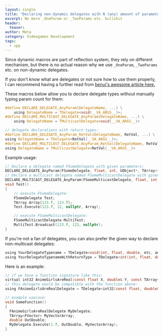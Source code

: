```yaml
---
layout: single
title: "Declaring non-dynamic delegates with N (any) amount of parameters."
excerpt: No more _OneParam or _TwoParams etc. bullshit
header:
  teaser: 
author: Meta
category: Videogames Development
tags:
  - cpp
---
```


Since dynamic macros are part of reflection system, they rely on different mechanism, but there is no actual reason why we use `_OneParam`, `_TwoParams` etc. on non-dynamic delegates.

If you don't know what are delegates or not sure how to use them properly, I can recommend having a further read from [benui's awesome article here.](https://benui.ca/unreal/delegates-intro/)

These macros below allow you to declare delegate types without manually typing param count for them:

```c
#define DECLARE_DELEGATE_AnyParam(DelegateName, ...) \
    using DelegateName = TDelegate<void(__VA_ARGS__)>;
#define DECLARE_MULTICAST_DELEGATE_AnyParam(DelegateName, ...) \
    using DelegateName = TMulticastDelegate<void(__VA_ARGS__)>

// delegate declarations with return types:
#define DECLARE_DELEGATE_AnyParam_RetVal(DelegateName, RetVal, ...) \
using DelegateName = TDelegate<RetVal(__VA_ARGS__)>;
#define DECLARE_MULTICAST_DELEGATE_AnyParam_RetVal(DelegateName, RetVal, ...) \
using DelegateName = TMulticastDelegate<RetVal(__VA_ARGS__)>
```

Example usage:

```c
// Declare a delegate named FSomeDelegate with given parameters:
DECLARE_DELEGATE_AnyParam(FSomeDelegate, float, int, UObject*, TArray<float>&);
// Declare a multicast delegate named FSomeMulticastDelegate with given parameters:
DECLARE_MULTICAST_DELEGATE_AnyParam(FSomeMulticastDelegate, float, int, UObject*);
void Test()
{
    // execute FSomeDelegate:
    FSomeDelegate Test;
    TArray Array{123.f, 123.f};
    Test.Execute(123.f, 12, nullptr, Array);

    // execute FSomeMulticastDelegate:
    FSomeMulticastDelegate MultiTest;
    MultiTest.Broadcast(123.f, 123, nullptr);
}
```

If you're not a fan of delegates, you can also prefer the given way to declare non-multicast delegates:
```c
using YourDelegateTypename = TDelegate<void(int, float, double, etc, anyothertype)>;
using YourDelegateTypenameWithReturnType = TDelegate<int(int, float, double, etc, anyothertype)>;
```
Here is an example:
```c
// if we have a function signature like this:
virtual int32 AnimeGirlsAreReal(const float X, double& Y, const TArray<FVector>& Z);
// this delegate would be compatible with the function above:
using FAnimeGirlsAreRealDelegate = TDelegate<int32(const float, double&, const TArray<FVector>&)>

// example usecase:
void SomeFunction()
{
  FAnimeGirlsAreRealDelegate MyDelegate;
  TArray<FVector> MyVectorArray;
  double OutDouble;
  MyDelegate.Execute(1.f, OutDouble, MyVectorArray);
}
```
